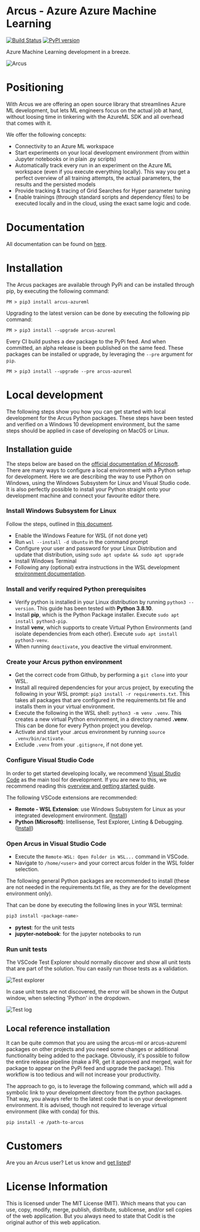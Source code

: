 # Arcus - Azure Azure Machine Learning
[![Build Status](https://dev.azure.com/codit/Arcus/_apis/build/status/Commit%20builds/CI%20-%20Arcus.ML?repoName=arcus-azure%2Farcus.ml&branchName=master)](https://dev.azure.com/codit/Arcus/_build/latest?definitionId=836&repoName=arcus-azure%2Farcus.ml&branchName=master)
[![PyPI version](https://badge.fury.io/py/arcus-azureml.svg)](https://badge.fury.io/py/arcus-azureml)

Azure Machine Learning development in a breeze.

![Arcus](https://raw.githubusercontent.com/arcus-azure/arcus/master/media/arcus.png)

# Positioning

With Arcus we are offering an open source library that streamlines Azure ML development, but lets ML engineers focus on the actual job at hand, without loosing time in tinkering with the AzureML SDK and all overhead that comes with it.

We offer the following concepts:

- Connectivity to an Azure ML workspace
- Start experiments on your local development environment (from within Jupyter notebooks or in plain .py scripts)
- Automatically track every run in an experiment on the Azure ML workspace (even if you execute everything locally).  This way you get a perfect overview of all training attempts, the actual parameters, the results and the persisted models
- Provide tracking & tracing of Grid Searches for Hyper parameter tuning
- Enable trainings (through standard scripts and dependency files) to be executed locally and in the cloud, using the exact same logic and code.

# Documentation
All documentation can be found on [here](https://azure-ml.arcus-azure.net/).

# Installation

The Arcus packages are available through PyPi and can be installed through pip, by executing the following command:

```shell
PM > pip3 install arcus-azureml
```

Upgrading to the latest version can be done by executing the following pip command:

```shell
PM > pip3 install --upgrade arcus-azureml 
```

Every CI build pushes a dev package to the PyPi feed.  And when committed, an alpha release is been published on the same feed.  These packages can be installed or upgrade, by leveraging the `--pre` argument for `pip`.

```shell
PM > pip3 install --upgrade --pre arcus-azureml
```

# Local development

The following steps show you how you can get started with local development for the Arcus Python packages.  These steps have been tested and verified on a Windows 10 development environment, but the same steps should be applied in case of developing on MacOS or Linux.

## Installation guide

The steps below are based on the [official documentation of Microsoft](https://docs.microsoft.com/en-us/windows/python/web-frameworks).  
There are many ways to configure a local environment with a Python setup for development.  Here we are describing the way to use Python on Windows, using the Windows Subsystem for Linux and Visual Studio code. 
It is also perfectly possible to install your Python straight onto your development machine and connect your favourite editor there.            

### Install Windows Subsystem for Linux

Follow the steps, outlined in [this document](https://docs.microsoft.com/en-us/windows/wsl/install).

- Enable the Windows Feature for WSL (if not done yet)
- Run `wsl --install -d Ubuntu` in the command prompt
- Configure your user and password for your Linux Distribution and update that distribution, using `sudo apt update && sudo apt upgrade`
- Install Windows Terminal
- Following any (optional) extra instructions in the WSL development [environment documentation](https://docs.microsoft.com/en-us/windows/wsl/setup/environment#set-up-your-linux-username-and-password).

### Install and verify required Python prerequisites

- Verify python is installed in your Linux distribution by running `python3 --version`.  This guide has been tested with **Python 3.8.10**.
- Install **pip**, which is the Python Package installer.  Execute `sudo apt install python3-pip`.
- Install **venv**, which supports to create Virtual Python Environments (and isolate dependencies from each other).  Execute `sudo apt install python3-venv`.
- When running `deactivate`, you deactive the virtual environment.

### Create your Arcus python environment

- Get the correct code from Github, by performing a `git clone` into your WSL.
- Install all required dependencies for your arcus project, by executing the following in your WSL prompt: `pip3 install -r requirements.txt`.  This takes all packages that are configured in the requirements.txt file and installs them in your virtual environment.
- Execute the following in the WSL shell: `python3 -m venv .venv`.  This creates a new virtual Python environment, in a directory named **.venv**.  This can be done for every Python project you develop.  
- Activate and start your .arcus environment by running `source .venv/bin/activate`. 
- Exclude `.venv` from your `.gitignore`, if not done yet. 

### Configure Visual Studio Code

In order to get started developing locally, we recommend [Visual Studio Code](https://code.visualstudio.com/) as the main tool for development.  If you are new to this, we recommend reading this [overview and getting started guide](https://code.visualstudio.com/docs/python/python-tutorial).

The following VSCode extensions are recommended:

- **Remote - WSL Extension**: use Windows Subsystem for Linux as your integrated development environment. ([Install](https://marketplace.visualstudio.com/items?itemName=ms-vscode-remote.remote-wsl))
- **Python (Microsoft)**: Intellisense, Test Explorer, Linting & Debugging. ([Install](https://marketplace.visualstudio.com/items?itemName=ms-python.python))

### Open Arcus in Visual Studio Code

- Execute the `Remote-WSL: Open Folder in WSL...` command in VSCode. 
- Navigate to `/home/<user>` and your correct arcus folder in the WSL folder selection.

The following general Python packages are recommended to install (these are not needed in the requirements.txt file, as they are for the development environment only).

That can be done by executing the following lines in your WSL terminal:

```bash
pip3 install <package-name>
```

- **pytest**: for the unit tests
- **jupyter-notebook**: for the jupyter notebooks to run

### Run unit tests

The VSCode Test Explorer should normally discover and show all unit tests that are part of the solution.  You can easily run those tests as a validation.

![Test explorer](./docs/static/img/vs-test-explorer.png)

In case unit tests are not discovered, the error will be shown in the Output window, when selecting 'Python' in the dropdown.

![Test log](./docs/static/img/python-vs-output.png)

## Local reference installation

It can be quite common that you are using the arcus-ml or arcus-azureml packages on other projects and you need some changes or additional functionality being added to the package.  Obviously, it's possible to follow the entire release pipeline (make a PR, get it approved and merged, wait for package to appear on the PyPi feed and upgrade the package).  This workflow is too tedious and will not increase your productivity.

The approach to go, is to leverage the following command, which will add a symbolic link to your development directory from the python packages.  That way, you always refer to the latest code that is on your development environment.  It is advised, though not required to leverage virtual environment (like with conda) for this.

```shell
pip install -e /path-to-arcus
```

# Customers
Are you an Arcus user? Let us know and [get listed](https://bit.ly/become-a-listed-arcus-user)!

# License Information
This is licensed under The MIT License (MIT). Which means that you can use, copy, modify, merge, publish, distribute, sublicense, and/or sell copies of the web application. But you always need to state that Codit is the original author of this web application.
